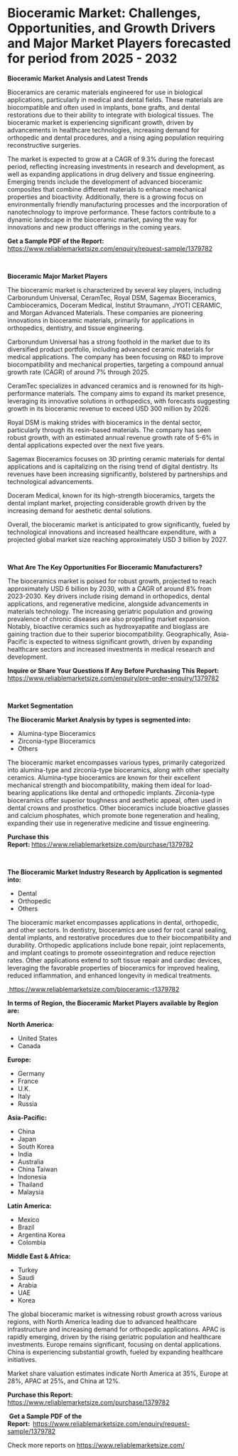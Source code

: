 <p><h1>Bioceramic Market: Challenges, Opportunities, and Growth Drivers and Major Market Players forecasted for period from 2025 - 2032</h1></p><p><strong>Bioceramic Market Analysis and Latest Trends</strong></p>
<p><p>Bioceramics are ceramic materials engineered for use in biological applications, particularly in medical and dental fields. These materials are biocompatible and often used in implants, bone grafts, and dental restorations due to their ability to integrate with biological tissues. The bioceramic market is experiencing significant growth, driven by advancements in healthcare technologies, increasing demand for orthopedic and dental procedures, and a rising aging population requiring reconstructive surgeries.</p><p>The market is expected to grow at a CAGR of 9.3% during the forecast period, reflecting increasing investments in research and development, as well as expanding applications in drug delivery and tissue engineering. Emerging trends include the development of advanced bioceramic composites that combine different materials to enhance mechanical properties and bioactivity. Additionally, there is a growing focus on environmentally friendly manufacturing processes and the incorporation of nanotechnology to improve performance. These factors contribute to a dynamic landscape in the bioceramic market, paving the way for innovations and new product offerings in the coming years.</p></p>
<p><strong>Get a Sample PDF of the Report:&nbsp;</strong> <a href="https://www.reliablemarketsize.com/enquiry/request-sample/1379782?utm_campaign=2140&utm_medium=2&utm_source=Github&utm_content=ia&utm_term=30012025&utm_id=bioceramic">https://www.reliablemarketsize.com/enquiry/request-sample/1379782</a></p>
<p>&nbsp;</p>
<p><strong>Bioceramic Major Market Players</strong></p>
<p><p>The bioceramic market is characterized by several key players, including Carborundum Universal, CeramTec, Royal DSM, Sagemax Bioceramics, Cambioceramics, Doceram Medical, Institut Straumann, JYOTI CERAMIC, and Morgan Advanced Materials. These companies are pioneering innovations in bioceramic materials, primarily for applications in orthopedics, dentistry, and tissue engineering.</p><p>Carborundum Universal has a strong foothold in the market due to its diversified product portfolio, including advanced ceramic materials for medical applications. The company has been focusing on R&D to improve biocompatibility and mechanical properties, targeting a compound annual growth rate (CAGR) of around 7% through 2025.</p><p>CeramTec specializes in advanced ceramics and is renowned for its high-performance materials. The company aims to expand its market presence, leveraging its innovative solutions in orthopedics, with forecasts suggesting growth in its bioceramic revenue to exceed USD 300 million by 2026.</p><p>Royal DSM is making strides with bioceramics in the dental sector, particularly through its resin-based materials. The company has seen robust growth, with an estimated annual revenue growth rate of 5-6% in dental applications expected over the next five years.</p><p>Sagemax Bioceramics focuses on 3D printing ceramic materials for dental applications and is capitalizing on the rising trend of digital dentistry. Its revenues have been increasing significantly, bolstered by partnerships and technological advancements.</p><p>Doceram Medical, known for its high-strength bioceramics, targets the dental implant market, projecting considerable growth driven by the increasing demand for aesthetic dental solutions. </p><p>Overall, the bioceramic market is anticipated to grow significantly, fueled by technological innovations and increased healthcare expenditure, with a projected global market size reaching approximately USD 3 billion by 2027.</p></p>
<p>&nbsp;</p>
<p><strong>What Are The Key Opportunities For Bioceramic Manufacturers?</strong></p>
<p><p>The bioceramics market is poised for robust growth, projected to reach approximately USD 6 billion by 2030, with a CAGR of around 8% from 2023-2030. Key drivers include rising demand in orthopedics, dental applications, and regenerative medicine, alongside advancements in materials technology. The increasing geriatric population and growing prevalence of chronic diseases are also propelling market expansion. Notably, bioactive ceramics such as hydroxyapatite and bioglass are gaining traction due to their superior biocompatibility. Geographically, Asia-Pacific is expected to witness significant growth, driven by expanding healthcare sectors and increased investments in medical research and development.</p></p>
<p><strong>Inquire or Share Your Questions If Any Before Purchasing This Report:</strong> <a href="https://www.reliablemarketsize.com/enquiry/pre-order-enquiry/1379782?utm_campaign=2140&utm_medium=2&utm_source=Github&utm_content=ia&utm_term=30012025&utm_id=bioceramic">https://www.reliablemarketsize.com/enquiry/pre-order-enquiry/1379782</a></p>
<p>&nbsp;</p>
<p><strong>Market Segmentation</strong></p>
<p><strong>The Bioceramic Market Analysis by types is segmented into:</strong></p>
<p><ul><li>Alumina-type Bioceramics</li><li>Zirconia-type Bioceramics</li><li>Others</li></ul></p>
<p><p>The bioceramic market encompasses various types, primarily categorized into alumina-type and zirconia-type bioceramics, along with other specialty ceramics. Alumina-type bioceramics are known for their excellent mechanical strength and biocompatibility, making them ideal for load-bearing applications like dental and orthopedic implants. Zirconia-type bioceramics offer superior toughness and aesthetic appeal, often used in dental crowns and prosthetics. Other bioceramics include bioactive glasses and calcium phosphates, which promote bone regeneration and healing, expanding their use in regenerative medicine and tissue engineering.</p></p>
<p><strong>Purchase this Report:&nbsp;</strong><a href="https://www.reliablemarketsize.com/purchase/1379782?utm_campaign=2140&utm_medium=2&utm_source=Github&utm_content=ia&utm_term=30012025&utm_id=bioceramic">https://www.reliablemarketsize.com/purchase/1379782</a></p>
<p>&nbsp;</p>
<p><strong>The Bioceramic Market Industry Research by Application is segmented into:</strong></p>
<p><ul><li>Dental</li><li>Orthopedic</li><li>Others</li></ul></p>
<p><p>The bioceramic market encompasses applications in dental, orthopedic, and other sectors. In dentistry, bioceramics are used for root canal sealing, dental implants, and restorative procedures due to their biocompatibility and durability. Orthopedic applications include bone repair, joint replacements, and implant coatings to promote osseointegration and reduce rejection rates. Other applications extend to soft tissue repair and cardiac devices, leveraging the favorable properties of bioceramics for improved healing, reduced inflammation, and enhanced longevity in medical treatments.</p></p>
<p><a href="https://www.reliablemarketsize.com/bioceramic-r1379782?utm_campaign=2140&utm_medium=2&utm_source=Github&utm_content=ia&utm_term=30012025&utm_id=bioceramic">&nbsp;https://www.reliablemarketsize.com/bioceramic-r1379782</a></p>
<p><strong>In terms of Region, the Bioceramic Market Players available by Region are:</strong></p>
<p>
    <p> <strong> North America: </strong>
        <ul>
            <li>United States</li>
            <li>Canada</li>
        </ul>
        </p> 
    <p> <strong> Europe: </strong>
        <ul>
            <li>Germany</li>
            <li>France</li>
            <li>U.K.</li>
            <li>Italy</li>
            <li>Russia</li>
        </ul>
        </p> 
    <p> <strong> Asia-Pacific: </strong>
        <ul>
            <li>China</li>
            <li>Japan</li>
            <li>South Korea</li>
            <li>India</li>
            <li>Australia</li>
            <li>China Taiwan</li>
            <li>Indonesia</li>
            <li>Thailand</li>
            <li>Malaysia</li>
        </ul>
        </p> 
    <p> <strong> Latin America: </strong>
        <ul>
            <li>Mexico</li>
            <li>Brazil</li>
            <li>Argentina Korea</li>
            <li>Colombia</li>
        </ul>
        </p> 
    <p> <strong> Middle East & Africa: </strong>
        <ul>
            <li>Turkey</li>
            <li>Saudi</li>
            <li>Arabia</li>
            <li>UAE</li>
            <li>Korea</li>
        </ul>
    </p>
    </p>
<p><p>The global bioceramic market is witnessing robust growth across various regions, with North America leading due to advanced healthcare infrastructure and increasing demand for orthopedic applications. APAC is rapidly emerging, driven by the rising geriatric population and healthcare investments. Europe remains significant, focusing on dental applications. China is experiencing substantial growth, fueled by expanding healthcare initiatives. </p><p>Market share valuation estimates indicate North America at 35%, Europe at 28%, APAC at 25%, and China at 12%.</p></p>
<p><strong>Purchase this Report: </strong><a href="https://www.reliablemarketsize.com/purchase/1379782?utm_campaign=2140&utm_medium=2&utm_source=Github&utm_content=ia&utm_term=30012025&utm_id=bioceramic">https://www.reliablemarketsize.com/purchase/1379782</a></p>
<p>&nbsp;<strong>Get a Sample PDF of the Report:&nbsp;&nbsp;</strong><a href="https://www.reliablemarketsize.com/enquiry/request-sample/1379782?utm_campaign=2140&utm_medium=2&utm_source=Github&utm_content=ia&utm_term=30012025&utm_id=bioceramic">https://www.reliablemarketsize.com/enquiry/request-sample/1379782</a></p>
<p><strong></strong></p>
<p>Check more reports on <a href="https://www.reliablemarketsize.com/?utm_campaign=2140&utm_medium=2&utm_source=Github&utm_content=ia&utm_term=30012025&utm_id=bioceramic">https://www.reliablemarketsize.com/</a></p>